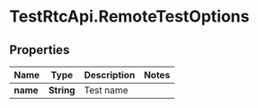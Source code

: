 # TestRtcApi.RemoteTestOptions

## Properties
Name | Type | Description | Notes
------------ | ------------- | ------------- | -------------
**name** | **String** | Test name | 


